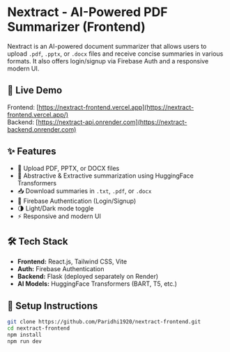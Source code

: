#  Nextract - AI-Powered PDF Summarizer (Frontend)

Nextract is an AI-powered document summarizer that allows users to upload `.pdf`, `.pptx`, or `.docx` files and receive concise summaries in various formats. It also offers login/signup via Firebase Auth and a responsive modern UI.

## 🚀 Live Demo
Frontend: [https://nextract-frontend.vercel.app](https://nextract-frontend.vercel.app/)  
Backend: [https://nextract-api.onrender.com](https://nextract-backend.onrender.com)

## ✨ Features

- 📄 Upload PDF, PPTX, or DOCX files
- 🧠 Abstractive & Extractive summarization using HuggingFace Transformers
- 📥 Download summaries in `.txt`, `.pdf`, or `.docx`
- 🔐 Firebase Authentication (Login/Signup)
- 🌗 Light/Dark mode toggle
- ⚡ Responsive and modern UI

## 🛠️ Tech Stack

- **Frontend:** React.js, Tailwind CSS, Vite
- **Auth:** Firebase Authentication
- **Backend:** Flask (deployed separately on Render)
- **AI Models:** HuggingFace Transformers (BART, T5, etc.)


## 🔧 Setup Instructions

```bash
git clone https://github.com/Paridhi1920/nextract-frontend.git
cd nextract-frontend
npm install
npm run dev


